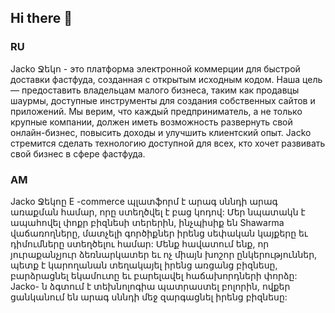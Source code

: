 ## Hi there 👋
### RU
Jacko Ջեկո - это платформа электронной коммерции для быстрой доставки фастфуда, созданная с открытым исходным кодом. Наша цель — предоставить владельцам малого бизнеса, таким как продавцы шаурмы, доступные инструменты для создания собственных сайтов и приложений. Мы верим, что каждый предприниматель, а не только крупные компании, должен иметь возможность развернуть свой онлайн-бизнес, повысить доходы и улучшить клиентский опыт. Jacko стремится сделать технологию доступной для всех, кто хочет развивать свой бизнес в сфере фастфуда.
### AM
Jacko Ջեկոը E -commerce պլատֆորմ է արագ սննդի արագ առաքման համար, որը ստեղծվել է բաց կոդով: Մեր նպատակն է ապահովել փոքր բիզնեսի տերերին, ինչպիսիք են Shawarma վաճառողները, մատչելի գործիքներ իրենց սեփական կայքերը եւ դիմումները ստեղծելու համար: Մենք հավատում ենք, որ յուրաքանչյուր ձեռնարկատեր եւ ոչ միայն խոշոր ընկերություններ, պետք է կարողանան տեղակայել իրենց առցանց բիզնեսը, բարձրացնել եկամուտը եւ բարելավել հաճախորդների փորձը: Jacko- ն ձգտում է տեխնոլոգիա պատրաստել բոլորին, ովքեր ցանկանում են արագ սննդի մեջ զարգացնել իրենց բիզնեսը:
